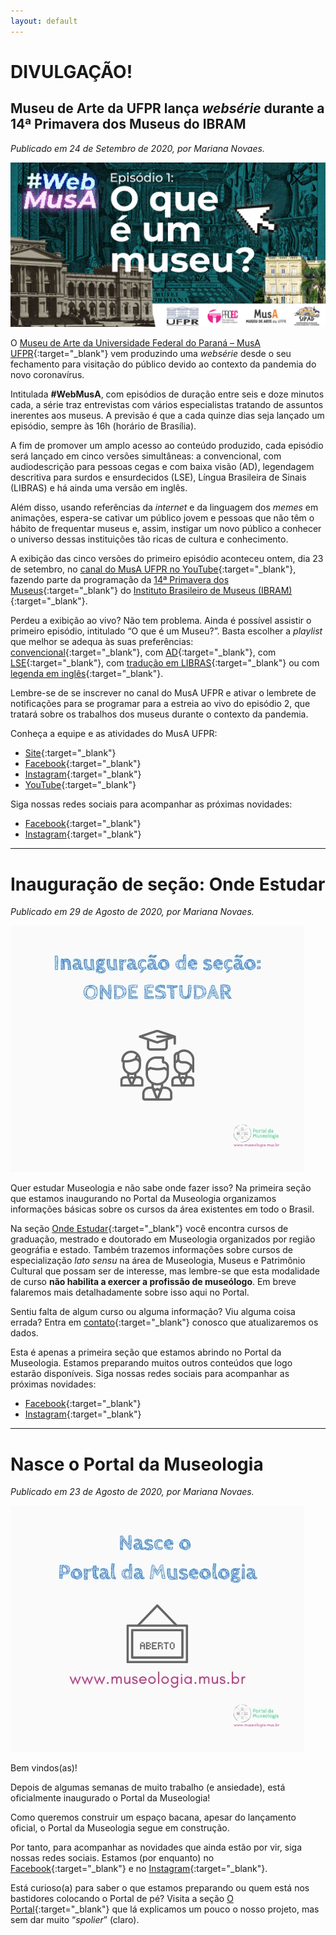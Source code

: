 ```yaml
---
layout: default
---
```


# DIVULGAÇÃO! 

## Museu de Arte da UFPR lança _websérie_ durante a 14ª Primavera dos Museus do IBRAM

_Publicado em 24 de Setembro de 2020, por Mariana Novaes._

![Post-divulgacao-webmusa](/assets/images/post_divulgacao_webmusa.jpg)

O [Museu de Arte da Universidade Federal do Paraná – MusA UFPR](http://www.musa.ufpr.br/){:target="_blank"} vem produzindo uma _websérie_ desde o seu fechamento para visitação do público devido ao contexto da pandemia do novo coronavírus.

Intitulada **#WebMusA**, com episódios de duração entre seis e doze minutos cada, a série traz  entrevistas com vários especialistas tratando de assuntos inerentes aos museus. A previsão é que a cada quinze dias seja lançado um episódio, sempre às 16h (horário de Brasília). 

A fim de promover um amplo acesso ao conteúdo produzido, cada episódio será lançado em cinco versões simultâneas: a convencional, com audiodescrição para pessoas cegas e com baixa visão (AD), legendagem descritiva para surdos e ensurdecidos (LSE), Língua Brasileira de Sinais (LIBRAS) e há ainda uma versão em inglês.

Além disso, usando referências da _internet_ e da linguagem dos _memes_ em animações, espera-se cativar um público jovem e pessoas que não têm o hábito de frequentar museus e, assim, instigar um novo público a conhecer o universo dessas instituições tão ricas de cultura e conhecimento.

A exibição das cinco versões do primeiro episódio aconteceu ontem, dia 23 de setembro, no [canal do MusA UFPR no YouTube](https://www.youtube.com/channel/UCY4TpmCYS1SqjSoTxrHNfEw){:target="_blank"}, fazendo parte da programação da [14ª Primavera dos Museus](http://eventos.museus.gov.br/docs/14PRIMUS/guiadaprogamacao.pdf){:target="_blank"} do [Instituto Brasileiro de Museus (IBRAM)](https://www.museus.gov.br/){:target="_blank"}. 

Perdeu a exibição ao vivo? Não tem problema. Ainda é possível assistir o primeiro episódio, intitulado “O que é um Museu?”. Basta escolher a _playlist_ que melhor se adequa às suas preferências: [convencional](https://www.youtube.com/playlist?list=PLxWAh5LoeTMctg_6V8aSCmmoxUTqXVXqH){:target="_blank"}, com [AD](https://www.youtube.com/playlist?list=PLxWAh5LoeTMdY8KHmlyQ0xB1f1fSXY102){:target="_blank"}, com [LSE](https://www.youtube.com/playlist?list=PLxWAh5LoeTMfMG254ZD2GIDPym000TV7r){:target="_blank"}, com [tradução em LIBRAS](https://www.youtube.com/playlist?list=PLxWAh5LoeTMce1fB40QG4fcW6PRwBtN2o){:target="_blank"} ou com [legenda em inglês](https://www.youtube.com/playlist?list=PLxWAh5LoeTMfBYd-GYuXrlcICxWWeLK_Y){:target="_blank"}.

Lembre-se de se inscrever no canal do MusA UFPR e ativar o lembrete de notificações para se programar para a estreia ao vivo do episódio 2, que tratará sobre os trabalhos dos museus durante o contexto da pandemia.

Conheça a equipe e as atividades do MusA UFPR:
- [Site](http://www.musa.ufpr.br/){:target="_blank"}
- [Facebook](https://www.facebook.com/MuseudeArtedaUFPR/){:target="_blank"}
- [Instagram](https://www.instagram.com/museudeartedaufpr/){:target="_blank"}
- [YouTube](https://www.youtube.com/channel/UCY4TpmCYS1SqjSoTxrHNfEw){:target="_blank"}

Siga nossas redes sociais para acompanhar as próximas novidades:
- [Facebook](https://www.facebook.com/PortaldaMuseologia/){:target="_blank"}
- [Instagram](https://www.instagram.com/portaldamuseologia/){:target="_blank"}

---

# Inauguração de seção: Onde Estudar

_Publicado em 29 de Agosto de 2020, por Mariana Novaes._

![Post-onde-estudar](/assets/images/post_onde_estudar.jpg)

Quer estudar Museologia e não sabe onde fazer isso? Na primeira seção que estamos inaugurando no Portal da Museologia organizamos informações básicas sobre os cursos da área existentes em todo o Brasil. 

Na seção [Onde Estudar](https://www.museologia.mus.br/ondeestudar){:target="_blank"} você encontra cursos de graduação, mestrado e doutorado em Museologia organizados por região geográfia e estado. Também trazemos informações sobre cursos de especialização _lato sensu_ na área de Museologia, Museus e Patrimônio Cultural que possam ser de interesse, mas lembre-se que esta modalidade de curso **não habilita a exercer a profissão de museólogo**. Em breve falaremos mais detalhadamente sobre isso aqui no Portal.

Sentiu falta de algum curso ou alguma informação? Viu alguma coisa errada? Entra em [contato](https://www.museologia.mus.br/oportal#contatos){:target="_blank"} conosco que atualizaremos os dados.

Esta é apenas a primeira seção que estamos abrindo no Portal da Museologia. Estamos preparando muitos outros conteúdos que logo estarão disponíveis. Siga nossas redes sociais para acompanhar as próximas novidades:
- [Facebook](https://www.facebook.com/PortaldaMuseologia/){:target="_blank"}
- [Instagram](https://www.instagram.com/portaldamuseologia/){:target="_blank"}

---

# Nasce o Portal da Museologia

_Publicado em 23 de Agosto de 2020, por Mariana Novaes._

![Post-inauguracao](/assets/images/post_inauguracao.jpg)

Bem vindos(as)!

Depois de algumas semanas de muito trabalho (e ansiedade), está oficialmente inaugurado o Portal da Museologia!

Como queremos construir um espaço bacana, apesar do lançamento oficial, o Portal da Museologia segue em construção.

Por tanto, para acompanhar as novidades que ainda estão por vir, siga nossas redes sociais. Estamos (por enquanto) no [Facebook](https://www.facebook.com/PortaldaMuseologia/){:target="_blank"} e no [Instagram](https://www.instagram.com/portaldamuseologia/){:target="_blank"}.

Está curioso(a) para saber o que estamos preparando ou quem está nos bastidores colocando o Portal de pé? Visita a seção [O Portal](https://www.museologia.mus.br/oportal){:target="_blank"} que lá explicamos um pouco o nosso projeto, mas sem dar muito “_spolier_” (claro).
